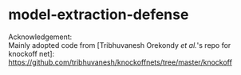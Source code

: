 # model-extraction-defense
Acknowledgement:   
Mainly adopted code from [Tribhuvanesh Orekondy _et al._'s repo for knockoff net]: https://github.com/tribhuvanesh/knockoffnets/tree/master/knockoff